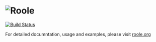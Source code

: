 # ![Roole](http://roole.org/img/logo.png)

[![Build Status](https://travis-ci.org/curvedmark/roole.png?branch=master)](https://travis-ci.org/curvedmark/roole)

For detailed documntation, usage and examples, please visit [roole.org](http://roole.org)